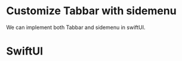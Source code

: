 # Customize Tabbar with sidemenu

We can implement both Tabbar and sidemenu in swiftUI. 
# SwiftUI



